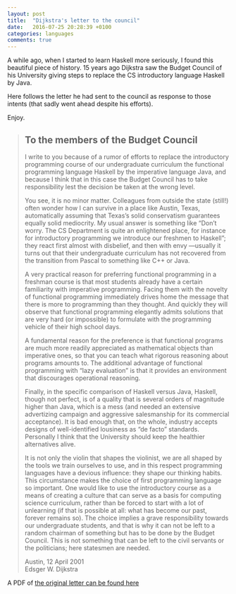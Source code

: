 ```yaml
---
layout: post
title:  "Dijkstra's letter to the council"
date:   2016-07-25 20:28:39 +0100
categories: languages
comments: true
---
```


A while ago, when I started to learn Haskell more seriously, I found this beautiful piece of history. 15 years ago Dijkstra saw the Budget Council of his University giving steps to replace the CS introductory language Haskell by Java.

Here follows the letter he had sent to the council as response to those intents (that sadly went ahead despite his efforts). 

Enjoy.

<blockquote>
<h2>To the members of the Budget Council</h2>

<p>I write to you because of a rumor of efforts to replace the introductory programming course of our undergraduate curriculum the functional programming language Haskell by the imperative language Java, and because I think that in this case the Budget Council has to take responsibility lest the decision be taken at the wrong level.</p>
<p>
You see, it is no minor matter. Colleagues from outside the state (still!) often wonder how I can survive in a place like Austin, Texas, automatically assuming that Texas’s solid conservatism guarantees equally solid mediocrity. My usual answer is something like “Don’t worry. The CS Department is quite an enlightened place, for instance for introductory programming we introduce our freshmen to Haskell”; they react first almost with disbelief, and then with envy —usually it turns out that their undergraduate curriculum has not recovered from the transition from Pascal to something like C++ or Java.</p>
<p>
A very practical reason for preferring functional programming in a freshman course is that most students already have a certain familiarity with imperative programming. Facing them with the novelty of functional programming immediately drives home the message that there is more to programming than they thought. And quickly they will observe that functional programming elegantly admits solutions that are very hard (or impossible) to formulate with the programming vehicle of their high school days.</p>
<p>
A fundamental reason for the preference is that functional programs are much more readily appreciated as mathematical objects than imperative ones, so that you can teach what rigorous reasoning about programs amounts to. The additional advantage of functional programming with “lazy evaluation” is that it provides an environment that discourages operational reasoning.</p>
<p>
Finally, in the specific comparison of Haskell versus Java, Haskell, though not perfect, is of a quality that is several orders of magnitude higher than Java, which is a mess (and needed an extensive advertizing campaign and aggressive salesmanship for its commercial acceptance). It is bad enough that, on the whole, industry accepts designs of well-identified lousiness as “de facto” standards. Personally I think that the University should keep the healthier alternatives alive.</p>
<p>
It is not only the violin that shapes the violinist, we are all shaped by the tools we train ourselves to use, and in this respect programming languages have a devious influence: they shape our thinking habits. This circumstance makes the choice of first programming language so important. One would like to use the introductory course as a means of creating a culture that can serve as a basis for computing science curriculum, rather than be forced to start with a lot of unlearning (if that is possible at all: what has become our past, forever remains so). The choice implies a grave responsibility towards our undergraduate students, and that is why it can not be left to a random chairman of something but has to be done by the Budget Council. This is not something that can be left to the civil servants or the politicians; here statesmen are needed.</p>
<p>
Austin, 12 April 2001<br>
Edsger W. Dijkstra
</p>
</blockquote>

A PDF of <a href="http://www.cs.utexas.edu/users/EWD/OtherDocs/To%20the%20Budget%20Council%20concerning%20Haskell.pdf" target="_blank">the original letter can be found here</a>
<br>
